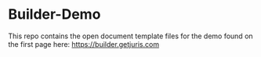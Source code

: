 # Builder-Demo

This repo contains the open document template files for the demo found on the first page here: https://builder.getjuris.com
